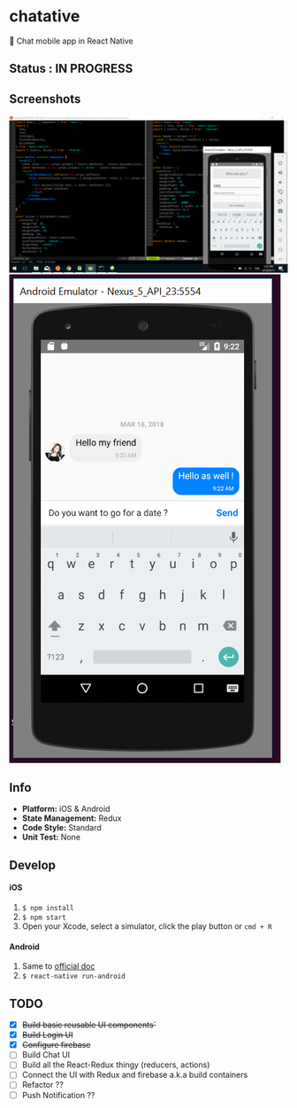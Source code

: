 # chatative
:speech_balloon: Chat mobile app in React Native

## Status : IN PROGRESS

## Screenshots
![login](./preview/login.PNG)
![chat](./preview/chat.PNG)


## Info
* **Platform:** iOS & Android
* **State Management:** Redux
* **Code Style:** Standard
* **Unit Test:** None

## Develop
#### iOS
1. `$ npm install`
2. `$ npm start`
3. Open your Xcode, select a simulator, click the play button or `cmd + R`

#### Android
1. Same to [official doc](http://facebook.github.io/react-native/docs/android-setup.html#content)
2. `$ react-native run-android`

## TODO
- [x] ~~Build basic reusable UI components`~~
- [x] ~~Build Login UI~~
- [x] ~~Configure firebase~~
- [ ] Build Chat UI
- [ ] Build all the React-Redux thingy (reducers, actions)
- [ ] Connect the UI with Redux and firebase a.k.a build containers
- [ ] Refactor ??
- [ ] Push Notification ??

